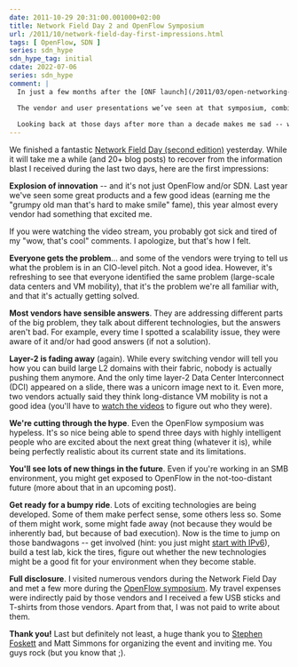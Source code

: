 ```yaml
---
date: 2011-10-29 20:31:00.001000+02:00
title: Network Field Day 2 and OpenFlow Symposium
url: /2011/10/network-field-day-first-impressions.html
tags: [ OpenFlow, SDN ]
series: sdn_hype
sdn_hype_tag: initial
cdate: 2022-07-06
series: sdn_hype
comment: |
  In just a few months after the [ONF launch](/2011/03/open-networking-foundation-fabric.html), everyone was talking about OpenFlow and SDN, and Stephen Foskett, the mastermind behind GestaltIT, decided to organize the first ever OpenFlow symposium in September 2011. 

  The vendor and user presentations we’ve seen at that symposium, combined with the vendor presentations we’ve attended during the Networking Tech Field Day 2 seemed very promising – everyone was talking about the right topics and tried to address real-life scalability concerns.
  
  Looking back at those days after more than a decade makes me sad -- while we made a huge progress in many areas, we wasted an enormous amount of goodwill, enthusiasm and hard work on OpenFlow and OpenFlow controllers trying to solve the wrong problem. 
---
```

We finished a fantastic [Network Field Day (second edition)](http://techfieldday.com/2011/nfd2/) yesterday. While it will take me a while (and 20+ blog posts) to recover from the information blast I received during the last two days, here are the first impressions:

**Explosion of innovation** -- and it's not just OpenFlow and/or SDN. Last year we've seen some great products and a few good ideas (earning me the "grumpy old man that's hard to make smile" fame), this year almost every vendor had something that excited me.
<!--more-->
If you were watching the video stream, you probably got sick and tired of my "wow, that's cool" comments. I apologize, but that's how I felt.

**Everyone gets the problem**... and some of the vendors were trying to tell us what the problem is in an CIO-level pitch. Not a good idea. However, it's refreshing to see that everyone identified the same problem (large-scale data centers and VM mobility), that it's the problem we're all familiar with, and that it's actually getting solved.

**Most vendors have sensible answers**. They are addressing different parts of the big problem, they talk about different technologies, but the answers aren't bad. For example, every time I spotted a scalability issue, they were aware of it and/or had good answers (if not a solution).

**Layer-2 is fading away** (again). While every switching vendor will tell you how you can build large L2 domains with their fabric, nobody is actually pushing them anymore. And the only time layer-2 Data Center Interconnect (DCI) appeared on a slide, there was a unicorn image next to it. Even more, two vendors actually said they think long-distance VM mobility is not a good idea (you'll have to [watch the videos](http://techfieldday.com/2011/nfd2/) to figure out who they were).

**We're cutting through the hype**. Even the OpenFlow symposium was hypeless. It's so nice being able to spend three days with highly intelligent people who are excited about the next great thing (whatever it is), while being perfectly realistic about its current state and its limitations.

**You'll see lots of new things in the future**. Even if you're working in an SMB environment, you might get exposed to OpenFlow in the not-too-distant future (more about that in an upcoming post).

**Get ready for a bumpy ride**. Lots of exciting technologies are being developed. Some of them make perfect sense, some others less so. Some of them might work, some might fade away (not because they would be inherently bad, but because of bad execution). Now is the time to jump on those bandwagons -- get involved (hint: you just might [start with IPv6](https://blog.ipspace.net/2011/10/do-i-need-ipv6-in-my-enterprise-again.html)), build a test lab, kick the tires, figure out whether the new technologies might be a good fit for your environment when they become stable.

**Full disclosure**. I visited numerous vendors during the Network Field Day and met a few more during the [OpenFlow symposium](http://techfieldday.com/2011/openflow-symposium/). My travel expenses were indirectly paid by those vendors and I received a few USB sticks and T-shirts from those vendors. Apart from that, I was not paid to write about them.

**Thank you!** Last but definitely not least, a huge thank you to [Stephen Foskett](http://blog.fosketts.net/) and Matt Simmons for organizing the event and inviting me. You guys rock (but you know that ;).

